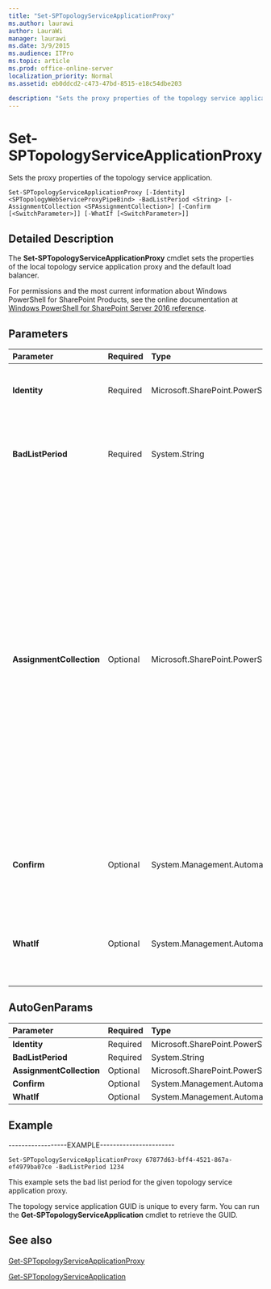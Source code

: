 ```yaml
---
title: "Set-SPTopologyServiceApplicationProxy"
ms.author: laurawi
author: LauraWi
manager: laurawi
ms.date: 3/9/2015
ms.audience: ITPro
ms.topic: article
ms.prod: office-online-server
localization_priority: Normal
ms.assetid: eb0ddcd2-c473-47bd-8515-e18c54dbe203

description: "Sets the proxy properties of the topology service application."
---
```


# Set-SPTopologyServiceApplicationProxy

Sets the proxy properties of the topology service application.
  
```
Set-SPTopologyServiceApplicationProxy [-Identity] <SPTopologyWebServiceProxyPipeBind> -BadListPeriod <String> [-AssignmentCollection <SPAssignmentCollection>] [-Confirm [<SwitchParameter>]] [-WhatIf [<SwitchParameter>]]
```

## Detailed Description

The **Set-SPTopologyServiceApplicationProxy** cmdlet sets the properties of the local topology service application proxy and the default load balancer. 
  
For permissions and the most current information about Windows PowerShell for SharePoint Products, see the online documentation at [Windows PowerShell for SharePoint Server 2016 reference](https://go.microsoft.com/fwlink/p/?LinkId=671715).
  
## Parameters

|**Parameter**|**Required**|**Type**|**Description**|
|:-----|:-----|:-----|:-----|
|**Identity** <br/> |Required  <br/> |Microsoft.SharePoint.PowerShell.SPTopologyWebServiceProxyPipeBind  <br/> |Specifies the GUID of the application proxy.  <br/> The type must be a valid GUID, in the form 1234-4567-098jhj.  <br/> |
|**BadListPeriod** <br/> |Required  <br/> |System.String  <br/> |Specifies the time period that a node is kept in a bad list.  <br/> The type must be a valid value between **1** and **480** (in minutes).  <br/> The default value is **10**.  <br/> |
|**AssignmentCollection** <br/> |Optional  <br/> |Microsoft.SharePoint.PowerShell.SPAssignmentCollection  <br/> |Manages objects for the purpose of proper disposal. Use of objects, such as **SPWeb** or **SPSite**, can use large amounts of memory and use of these objects in Windows PowerShell scripts requires proper memory management. Using the **SPAssignment** object, you can assign objects to a variable and dispose of the objects after they are needed to free up memory. When **SPWeb**, **SPSite**, or **SPSiteAdministration** objects are used, the objects are automatically disposed of if an assignment collection or the **Global** parameter is not used.  <br/> > [!NOTE]> When the **Global** parameter is used, all objects are contained in the global store. If objects are not immediately used, or disposed of by using the **Stop-SPAssignment** command, an out-of-memory scenario can occur.           |
|**Confirm** <br/> |Optional  <br/> |System.Management.Automation.SwitchParameter  <br/> |Prompts you for confirmation before executing the command. For more information, type the following command: **get-help about_commonparameters** <br/> |
|**WhatIf** <br/> |Optional  <br/> |System.Management.Automation.SwitchParameter  <br/> |Displays a message that describes the effect of the command instead of executing the command. For more information, type the following command: **get-help about_commonparameters** <br/> |
   
## AutoGenParams

|**Parameter**|**Required**|**Type**|**Description**|
|:-----|:-----|:-----|:-----|
|**Identity** <br/> |Required  <br/> |Microsoft.SharePoint.PowerShell.SPTopologyWebServiceProxyPipeBind  <br/> ||
|**BadListPeriod** <br/> |Required  <br/> |System.String  <br/> ||
|**AssignmentCollection** <br/> |Optional  <br/> |Microsoft.SharePoint.PowerShell.SPAssignmentCollection  <br/> ||
|**Confirm** <br/> |Optional  <br/> |System.Management.Automation.SwitchParameter  <br/> ||
|**WhatIf** <br/> |Optional  <br/> |System.Management.Automation.SwitchParameter  <br/> ||
   
## Example

------------------EXAMPLE-----------------------
  
```
Set-SPTopologyServiceApplicationProxy 67877d63-bff4-4521-867a-ef4979ba07ce -BadListPeriod 1234
```

This example sets the bad list period for the given topology service application proxy.
  
The topology service application GUID is unique to every farm. You can run the **Get-SPTopologyServiceApplication** cmdlet to retrieve the GUID. 
  
## See also

#### 

[Get-SPTopologyServiceApplicationProxy](get-sptopologyserviceapplicationproxy.md)
  
[Get-SPTopologyServiceApplication](get-sptopologyserviceapplication.md)

